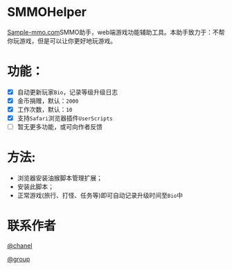 # SMMOHelper

[Sample-mmo.com](www.simple-mmo.com)SMMO助手，web端游戏功能辅助工具。本助手致力于：不帮你玩游戏，但是可以让你更好地玩游戏。

# 功能：
- [x] 自动更新玩家```Bio```，记录等级升级日志
- [x] 金币捐赠，默认：```2000```
- [x] 工作次数，默认：```10```
- [x] 支持```Safari```浏览器插件```UserScripts```
- [ ] 暂无更多功能，或可向作者反馈

# 方法:
- 浏览器安装油猴脚本管理扩展；
- 安装此脚本；
- 正常游戏(旅行、打怪、任务等)即可自动记录升级时间至```Bio```中

# 联系作者

[@chanel](https://t.me/tcbmqy)

[@group](https://t.me/tgbmqy)